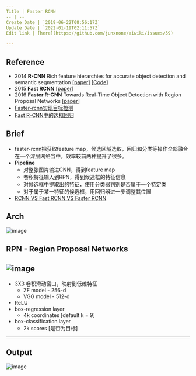 ```yaml
---
Title | Faster RCNN
-- | --
Create Date | `2019-06-22T08:56:17Z`
Update Date | `2022-01-19T02:11:57Z`
Edit link | [here](https://github.com/junxnone/aiwiki/issues/59)

---
```

## Reference
- 2014 **R-CNN** Rich feature hierarchies for accurate object detection and semantic segmentation [[paper](https://arxiv.org/pdf/1311.2524.pdf)] [[Code](https://github.com/rbgirshick/rcnn)]
- 2015 **Fast RCNN** [[paper](https://arxiv.org/pdf/1504.08083.pdf)]
- 2016 **Faster R-CNN** Towards Real-Time Object Detection with Region Proposal Networks [[paper](https://arxiv.org/pdf/1506.01497.pdf)]
- [Faster-rcnn实现目标检测](https://www.cnblogs.com/ywheunji/p/10375890.html)
- [Fast R-CNN中的边框回归](https://www.cnblogs.com/wangguchangqing/p/10393934.html)


## Brief
- faster-rcnn把获取feature map，候选区域选取，回归和分类等操作全部融合在一个深层网络当中，效率较前两种提升了很多。
- **Pipeline**
  - 对整张图片输进CNN，得到feature map
  - 卷积特征输入到RPN，得到候选框的特征信息
  - 对候选框中提取出的特征，使用分类器判别是否属于一个特定类 
  - 对于属于某一特征的候选框，用回归器进一步调整其位置
- [RCNN VS Fast RCNN VS Faster RCNN](/RCNN_VS_Fast_RCNN_VS_Faster_RCNN)


## Arch

![image](https://user-images.githubusercontent.com/2216970/73145369-35f41380-40e8-11ea-8a1e-360036803833.png)


## RPN -  Region Proposal Networks

![image](https://user-images.githubusercontent.com/2216970/73145818-6fc61980-40ea-11ea-8b30-49b0bf2a2323.png)
---
- 3X3 卷积滑动窗口，映射到低维特征
  - ZF model - 256-d
  - VGG model - 512-d
- ReLU
- box-regression layer
  - 4k coordinates [default k = 9]
- box-classification layer
  - 2k scores [是否为目标]
---

## Output

![image](https://user-images.githubusercontent.com/2216970/73145873-9421f600-40ea-11ea-8665-affc6b009991.png)

